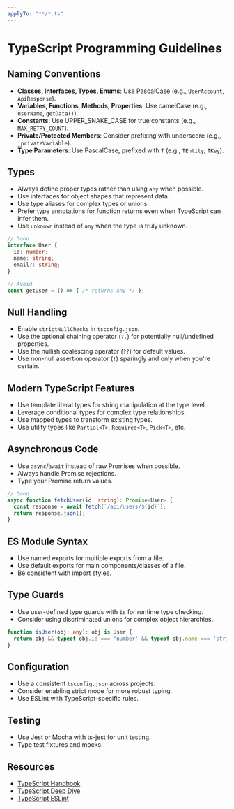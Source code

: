 ```yaml
---
applyTo: "**/*.ts"
---
```

# TypeScript Programming Guidelines

## Naming Conventions

- **Classes, Interfaces, Types, Enums**: Use PascalCase (e.g., `UserAccount`, `ApiResponse`).
- **Variables, Functions, Methods, Properties**: Use camelCase (e.g., `userName`, `getData()`).
- **Constants**: Use UPPER_SNAKE_CASE for true constants (e.g., `MAX_RETRY_COUNT`).
- **Private/Protected Members**: Consider prefixing with underscore (e.g., `_privateVariable`).
- **Type Parameters**: Use PascalCase, prefixed with `T` (e.g., `TEntity`, `TKey`).

## Types

- Always define proper types rather than using `any` when possible.
- Use interfaces for object shapes that represent data.
- Use type aliases for complex types or unions.
- Prefer type annotations for function returns even when TypeScript can infer them.
- Use `unknown` instead of `any` when the type is truly unknown.

```typescript
// Good
interface User {
  id: number;
  name: string;
  email?: string;
}

// Avoid
const getUser = () => { /* returns any */ };
```

## Null Handling

- Enable `strictNullChecks` in `tsconfig.json`.
- Use the optional chaining operator (`?.`) for potentially null/undefined properties.
- Use the nullish coalescing operator (`??`) for default values.
- Use non-null assertion operator (`!`) sparingly and only when you're certain.

## Modern TypeScript Features

- Use template literal types for string manipulation at the type level.
- Leverage conditional types for complex type relationships.
- Use mapped types to transform existing types.
- Use utility types like `Partial<T>`, `Required<T>`, `Pick<T>`, etc.

## Asynchronous Code

- Use `async`/`await` instead of raw Promises when possible.
- Always handle Promise rejections.
- Type your Promise return values.

```typescript
// Good
async function fetchUser(id: string): Promise<User> {
  const response = await fetch(`/api/users/${id}`);
  return response.json();
}
```

## ES Module Syntax

- Use named exports for multiple exports from a file.
- Use default exports for main components/classes of a file.
- Be consistent with import styles.

## Type Guards

- Use user-defined type guards with `is` for runtime type checking.
- Consider using discriminated unions for complex object hierarchies.

```typescript
function isUser(obj: any): obj is User {
  return obj && typeof obj.id === 'number' && typeof obj.name === 'string';
}
```

## Configuration

- Use a consistent `tsconfig.json` across projects.
- Consider enabling strict mode for more robust typing.
- Use ESLint with TypeScript-specific rules.

## Testing

- Use Jest or Mocha with ts-jest for unit testing.
- Type test fixtures and mocks.

## Resources

- [TypeScript Handbook](https://www.typescriptlang.org/docs/handbook/intro.html)
- [TypeScript Deep Dive](https://basarat.gitbook.io/typescript/)
- [TypeScript ESLint](https://github.com/typescript-eslint/typescript-eslint)
